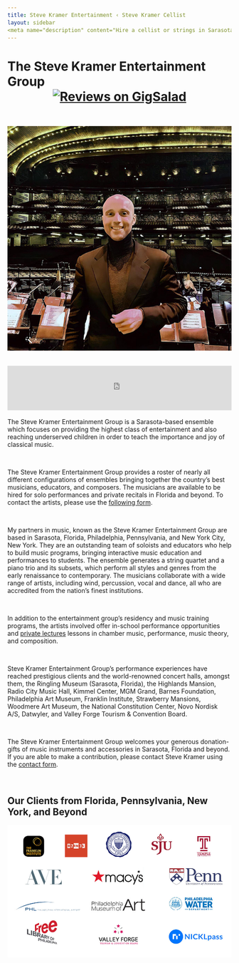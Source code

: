 ```yaml
---
title: Steve Kramer Entertainment ‹ Steve Kramer Cellist
layout: sidebar
<meta name="description" content="Hire a cellist or strings in Sarasota, Florida.">
---
```


# The Steve Kramer Entertainment Group <center><a href="https://www.gigsalad.com/steve_kramer_philadelphia#reviews"><img src="https://www.gigsalad.com/profile/reviews-badge/160790/normal/blue" alt="Reviews on GigSalad" class="center2" height="60" width="40"></a></center>

<br/>

![Cellist in Sarasota Florida at Radio City Music Hall](/images/photos/radiocity1021.jpg)

<br/>

<iframe width="100%" height="100" scrolling="no" frameborder="no" allow="autoplay" src="https://w.soundcloud.com/player/?url=https%3A//api.soundcloud.com/tracks/763572550&color=%23ffffff&auto_play=true&hide_related=false&show_comments=true&show_user=true&show_reposts=false&show_teaser=true&visual=true"></iframe> 

<br/>

The Steve Kramer Entertainment Group is a Sarasota-based ensemble which focuses on providing the highest class of entertainment and also reaching underserved children in order to teach the importance and joy of classical music.

<br/>

The Steve Kramer Entertainment Group provides a roster of nearly all different configurations of ensembles bringing together the country’s best musicians, educators, and composers. The musicians are available to be hired for solo performances and private recitals in Florida and beyond. To contact the artists, please use the [following form](http://stevekramercellist.com/contact.html). 

<br/>

My partners in music, known as the Steve Kramer Entertainment Group are based in Sarasota, Florida, Philadelphia, Pennsylvania, and New York City, New York. They are an outstanding team of soloists and educators who help to build music programs, bringing interactive music education and performances to students. The ensemble generates a string quartet and a piano trio and its subsets, which perform all styles and genres from the early renaissance to contemporary. The musicians collaborate with a wide range of artists, including wind, percussion, vocal and dance, all who are accredited from the nation’s finest institutions.

<br/>

In addition to the entertainment group’s residency and music training programs, the artists involved offer in-school performance opportunities and [private lectures](http://stevekramercellist.com/pedagogy.html) lessons in chamber music, performance, music theory, and composition.

<br/>

Steve Kramer Entertainment Group’s performance experiences have reached prestigious clients and the world-renowned concert halls, amongst them, the Ringling Museum (Sarasota, Florida), the Highlands Mansion, Radio City Music Hall, Kimmel Center, MGM Grand, Barnes Foundation, Philadelphia Art Museum, Franklin Institute, Strawberry Mansions, Woodmere Art Museum, the National Constitution Center, Novo Nordisk A/S, Datwyler, and Valley Forge Tourism & Convention Board.

<br/>

The Steve Kramer Entertainment Group welcomes your generous donation-gifts of music instruments and accessories in Sarasota, Florida and beyond. If you are able to make a contribution, please contact Steve Kramer using the [contact form](http://stevekramercellist.com/contact.html). 
 
 <br/>

## Our Clients from Florida, Pennsylvania, New York, and Beyond

![Our Clients](/images/clientlogos2.jpg) <br />



